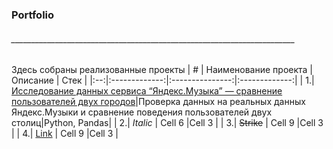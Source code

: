 ### Portfolio
###### _______________________________________________________________________
Здесь собраны реализованные проекты
| # | Наименование проекта  | Описание  | Стек |
|:--:|:-------------:|:---------------:|:-------------:|
| 1.|[Исследование данных сервиса “Яндекс.Музыка” — сравнение пользователей двух городов](https://github.com/natashkaau/portfolio/tree/main/project_1)|Проверка данных на реальных данных Яндекс.Музыки и сравнение поведения пользователей двух столиц|Python, Pandas|
| 2.| *Italic*        | Cell 6        |Cell 3         |
| 3.| ~~Strike~~      | Cell 9        |Cell 3         |
| 4.| [Link](dot.com) | Cell 9        |Cell 3         |
